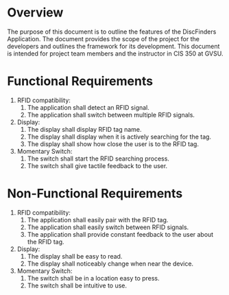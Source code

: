 # Overview

The purpose of this document is to outline the features of the DiscFinders Application. The document provides the scope of the project for the developers and outlines the framework for its development. This document is intended for project team members and the instructor in CIS 350 at GVSU. 

# Functional Requirements
1. RFID compatibility:
    1. The application shall detect an RFID signal.
    1. The application shall switch between multiple RFID signals.
1. Display:
    1. The display shall display RFID tag name.
    1. The display shall display when it is actively searching for the tag.
    1. The display shall show how close the user is to the RFID tag.
1. Momentary Switch:
    1. The switch shall start the RFID searching process.
    1. The switch shall give tactile feedback to the user.

# Non-Functional Requirements
1. RFID compatibility:
    1. The application shall easily pair with the RFID tag.
    1. The application shall easily switch between RFID signals.
    1. The application shall provide constant feedback to the user about the RFID tag. 
1. Display:
    1. The display shall be easy to read.
    1. The display shall noticeably change when near the device.
1. Momentary Switch:
    1. The switch shall be in a location easy to press.
    1. The switch shall be intuitive to use.
